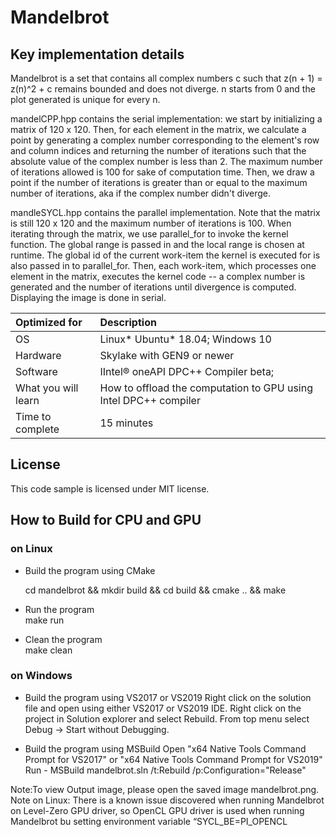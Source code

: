 # Mandelbrot 
  
## Key implementation details 
Mandelbrot is a set that contains all complex numbers c such that z(n + 1) = z(n)^2 + c remains bounded and does not diverge. n starts from 0 and the plot generated is unique for every n. 

mandelCPP.hpp contains the serial implementation: we start by initializing a matrix of 120 x 120. Then, for each element in the matrix, we calculate a point by generating a complex number corresponding to the element's row and column indices and returning the number of iterations such that the absolute value of the complex number is less than 2. The maximum number of iterations allowed is 100 for sake of computation time. Then, we draw a point if the number of iterations is greater than or equal to the maximum number of iterations, aka if the complex number didn't diverge.  

mandleSYCL.hpp contains the parallel implementation. Note that the matrix is still 120 x 120 and the maximum number of iterations is 100. When iterating through the matrix, we use parallel_for to invoke the kernel function. The global range is passed in and the local range is chosen at runtime. The global id of the current work-item the kernel is executed for is also passed in to parallel_for. Then, each work-item, which processes one element in the matrix, executes the kernel code -- a complex number is generated and the number of iterations until divergence is computed. Displaying the image is done in serial.  

| Optimized for                       | Description
|:---                               |:---
| OS                                | Linux* Ubuntu* 18.04; Windows 10
| Hardware                          | Skylake with GEN9 or newer
| Software                          | IIntel&reg; oneAPI DPC++ Compiler beta;
| What you will learn               | How to offload the computation to GPU using Intel DPC++ compiler
| Time to complete                  | 15 minutes

## License  
This code sample is licensed under MIT license. 

## How to Build for CPU and GPU 

### on Linux
*  Build the program using CMake

     cd mandelbrot && 
     mkdir build &&
     cd build &&
     cmake .. &&
     make

* Run the program  
     make run  

* Clean the program  
     make clean 

### on Windows
* Build the program using VS2017 or VS2019
      Right click on the solution file and open using either VS2017 or VS2019 IDE.
      Right click on the project in Solution explorer and select Rebuild.
      From top menu select Debug -> Start without Debugging.

* Build the program using MSBuild
      Open "x64 Native Tools Command Prompt for VS2017" or "x64 Native Tools Command Prompt for VS2019"
      Run - MSBuild mandelbrot.sln /t:Rebuild /p:Configuration="Release"

Note:To view Output image, please open the saved image mandelbrot.png.
Note on Linux: There is a known issue discovered when running Mandelbrot on Level-Zero GPU driver,  so OpenCL GPU driver is used when running Mandelbrot bu setting environment variable “SYCL_BE=PI_OPENCL
